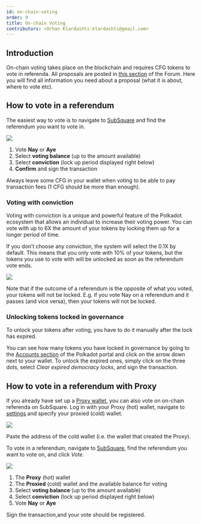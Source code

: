 ```yaml
---
id: on-chain-voting
order: 9
title: On-chain Voting
contributors: <Orhan Klardashti:klardashti@gmail.com>
---
```


## Introduction

On-chain voting takes place on the blockchain and requires CFG tokens to vote in referenda. All proposals are posted in [this section](https://gov.centrifuge.io/c/cfg-governance/chain-governance/18) of the Forum. Here you will find all information you need about a proposal (what it is about, where to vote etc).

## How to vote in a referendum

The easiest way to vote is to navigate to [SubSquare](https://centrifuge.subsquare.io/democracy/referenda) and find the referendum you want to vote in.

![](./images/VoteReferendum.png)

1. Vote **Nay** or **Aye**
2. Select **voting balance** (up to the amount available)
3. Select **conviction** (lock up period displayed right below)
4. **Confirm** and sign the transaction

Always leave some CFG in your wallet when voting to be able to pay transaction fees (1 CFG should be more than enough).

### Voting with conviction

Voting with conviction is a unique and powerful feature of the Polkadot ecosystem that allows an individual to increase their voting power. You can vote with up to 6X the amount of your tokens by locking them up for a longer period of time.

If you don’t choose any conviction, the system will select the 0.1X by default. This means that you only vote with 10% of your tokens, but the tokens you use to vote with will be unlocked as soon as the referendum vote ends.

![](./images/LockingPeriod.png)

Note that if the outcome of a referendum is the opposite of what you voted, your tokens will not be locked. E.g. if you vote Nay on a referendum and it passes (and vice versa), then your tokens will not be locked.

### Unlocking tokens locked in governance

To unlock your tokens after voting, you have to do it manually after the lock has expired.

You can see how many tokens you have locked in governance by going to the [Accounts section](https://polkadot.js.org/apps/?rpc=wss%3A%2F%2Ffullnode.parachain.centrifuge.io#/accounts) of the Polkadot portal and click on the arrow down next to your wallet. To unlock the expired ones, simply click on the three dots, select *Clear expired democracy locks*, and sign the transaction.

## How to vote in a referendum with Proxy

If you already have set up a [Proxy wallet](https://docs.centrifuge.io/use/governance-proxy-and-delegation/), you can also vote on on-chain referenda on SubSquare. Log in with your Proxy (hot) wallet, navigate to [settings](https://centrifuge.subsquare.io/setting/proxy) and specify your proxied (cold) wallet. 

![](./images/DefineProxy.png)

Paste the address of the cold wallet (i.e. the wallet that created the Proxy).

To vote in a referendum, navigate to [SubSquare](https://centrifuge.subsquare.io/democracy/referenda), find the referendum you want to vote on, and click *Vote*.

![](./images/ProxyReferendum.png)

1. The **Proxy** (hot) wallet
2. The **Proxied** (cold) wallet and the available balance for voting
3. Select **voting balance** (up to the amount available)
4. Select **conviction** (lock up period displayed right below)
5. Vote **Nay** or **Aye**

Sign the transaction,and your vote should be registered.




